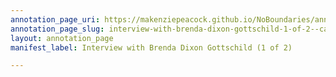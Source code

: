 ```yaml
---
annotation_page_uri: https://makenziepeacock.github.io/NoBoundaries/annotations/interview-with-brenda-dixon-gottschild-1-of-2--canvas-1-brenda-dixon-gottschild.json
annotation_page_slug: interview-with-brenda-dixon-gottschild-1-of-2--canvas-1-brenda-dixon-gottschild
layout: annotation_page
manifest_label: Interview with Brenda Dixon Gottschild (1 of 2)

---
```

